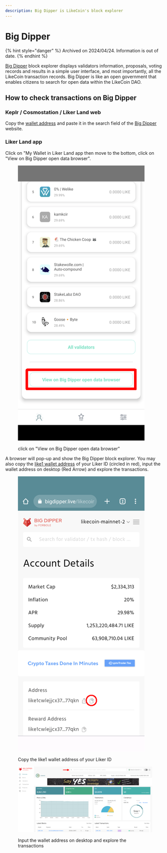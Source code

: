 ```yaml
---
description: Big Dipper is LikeCoin's block explorer
---
```


# Big Dipper

{% hint style="danger" %}
Archived on 2024/04/24. Information is out of date.
{% endhint %}

[Big Dipper](https://likecoin.bigdipper.live/) block explorer displays validators information, proposals, voting records and results in a simple user interface, and most importantly, all the LikeCoin transaction records. Big Dipper is like an open government that enables citizens to search for open data within the LikeCoin DAO.

## How to check transactions on Big Dipper

### Keplr / Cosmostation / Liker Land web

Copy the [wallet address](../../../general-guides/wallet/wallet-address.md) and paste it in the search field of the [Big Dipper](https://likecoin.bigdipper.live/) website.

### Liker Land app

Click on "My Wallet in Liker Land app then move to the bottom, click on "View on Big Dipper open data browser".

<figure><img src="../../../.gitbook/assets/Big Dipper 1-en.png" alt=""><figcaption><p>click on "View on Big Dipper open data browser"</p></figcaption></figure>

A browser will pop-up and show the Big Dipper block explorer. You may also copy the [like1 wallet address](../../../general-guides/wallet/like-address-prefix.md) of your Liker ID (circled in red), input the wallet address on desktop (Red Arrow) and explore the transactions.

<figure><img src="../../../.gitbook/assets/Big Dipper 2.png" alt=""><figcaption><p>Copy the like1 wallet address of your Liker ID</p></figcaption></figure>

<figure><img src="../../../.gitbook/assets/Big Dipper 3.png" alt=""><figcaption><p>Input the wallet address on desktop and explore the transactions</p></figcaption></figure>
